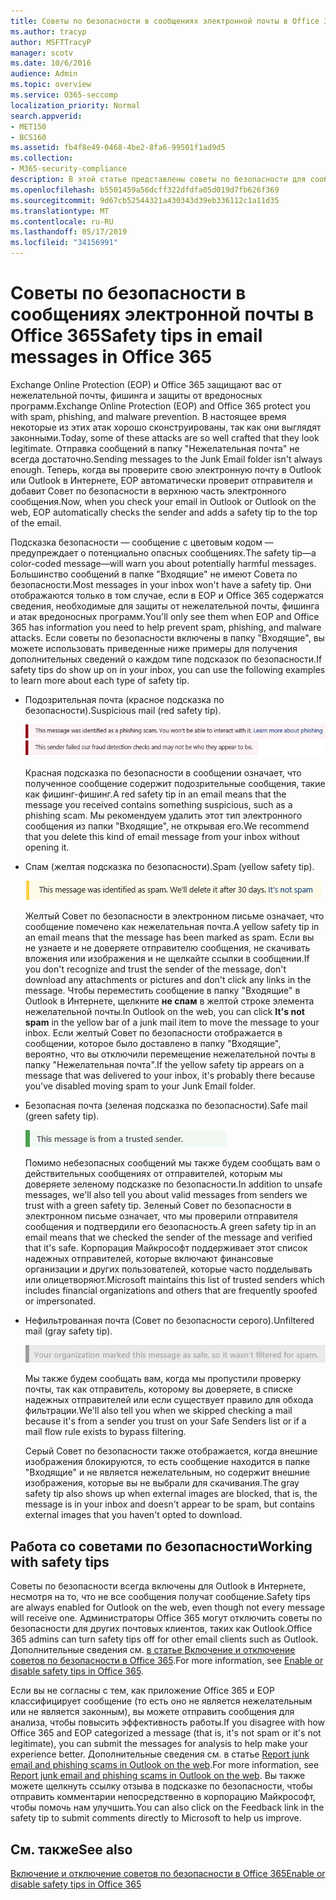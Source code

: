 ```yaml
---
title: Советы по безопасности в сообщениях электронной почты в Office 365
ms.author: tracyp
author: MSFTTracyP
manager: scotv
ms.date: 10/6/2016
audience: Admin
ms.topic: overview
ms.service: O365-seccomp
localization_priority: Normal
search.appverid:
- MET150
- BCS160
ms.assetid: fb4f8e49-0468-4be2-8fa6-99501f1ad9d5
ms.collection:
- M365-security-compliance
description: В этой статье представлены советы по безопасности для сообщений электронной почты, фильтруемых фильтром нежелательной почты EOP и Office 365.
ms.openlocfilehash: b5501459a56dcff322dfdfa05d019d7fb626f369
ms.sourcegitcommit: 9d67cb52544321a430343d39eb336112c1a11d35
ms.translationtype: MT
ms.contentlocale: ru-RU
ms.lasthandoff: 05/17/2019
ms.locfileid: "34156991"
---
```

# <a name="safety-tips-in-email-messages-in-office-365"></a><span data-ttu-id="cd2b7-103">Советы по безопасности в сообщениях электронной почты в Office 365</span><span class="sxs-lookup"><span data-stu-id="cd2b7-103">Safety tips in email messages in Office 365</span></span>

<span data-ttu-id="cd2b7-104">Exchange Online Protection (EOP) и Office 365 защищают вас от нежелательной почты, фишинга и защиты от вредоносных программ.</span><span class="sxs-lookup"><span data-stu-id="cd2b7-104">Exchange Online Protection (EOP) and Office 365 protect you with spam, phishing, and malware prevention.</span></span> <span data-ttu-id="cd2b7-105">В настоящее время некоторые из этих атак хорошо сконструированы, так как они выглядят законными.</span><span class="sxs-lookup"><span data-stu-id="cd2b7-105">Today, some of these attacks are so well crafted that they look legitimate.</span></span> <span data-ttu-id="cd2b7-106">Отправка сообщений в папку "Нежелательная почта" не всегда достаточно.</span><span class="sxs-lookup"><span data-stu-id="cd2b7-106">Sending messages to the Junk Email folder isn't always enough.</span></span> <span data-ttu-id="cd2b7-107">Теперь, когда вы проверите свою электронную почту в Outlook или Outlook в Интернете, EOP автоматически проверит отправителя и добавит Совет по безопасности в верхнюю часть электронного сообщения.</span><span class="sxs-lookup"><span data-stu-id="cd2b7-107">Now, when you check your email in Outlook or Outlook on the web, EOP automatically checks the sender and adds a safety tip to the top of the email.</span></span> 
  
<span data-ttu-id="cd2b7-108">Подсказка безопасности — сообщение с цветовым кодом — предупреждает о потенциально опасных сообщениях.</span><span class="sxs-lookup"><span data-stu-id="cd2b7-108">The safety tip—a color-coded message—will warn you about potentially harmful messages.</span></span> <span data-ttu-id="cd2b7-109">Большинство сообщений в папке "Входящие" не имеют Совета по безопасности.</span><span class="sxs-lookup"><span data-stu-id="cd2b7-109">Most messages in your inbox won't have a safety tip.</span></span> <span data-ttu-id="cd2b7-110">Они отображаются только в том случае, если в EOP и Office 365 содержатся сведения, необходимые для защиты от нежелательной почты, фишинга и атак вредоносных программ.</span><span class="sxs-lookup"><span data-stu-id="cd2b7-110">You'll only see them when EOP and Office 365 has information you need to help prevent spam, phishing, and malware attacks.</span></span> <span data-ttu-id="cd2b7-111">Если советы по безопасности включены в папку "Входящие", вы можете использовать приведенные ниже примеры для получения дополнительных сведений о каждом типе подсказок по безопасности.</span><span class="sxs-lookup"><span data-stu-id="cd2b7-111">If safety tips do show up on in your inbox, you can use the following examples to learn more about each type of safety tip.</span></span>
  
- <span data-ttu-id="cd2b7-112">Подозрительная почта (красное подсказка по безопасности).</span><span class="sxs-lookup"><span data-stu-id="cd2b7-112">Suspicious mail (red safety tip).</span></span>
    
    ![Снимок экрана, на котором показана красная подсказка по безопасности.](media/5078a0be-e556-44a1-b169-09d780d26898.png)
  
    <span data-ttu-id="cd2b7-114">Красная подсказка по безопасности в сообщении означает, что полученное сообщение содержит подозрительные сообщения, такие как фишинг-фишинг.</span><span class="sxs-lookup"><span data-stu-id="cd2b7-114">A red safety tip in an email means that the message you received contains something suspicious, such as a phishing scam.</span></span> <span data-ttu-id="cd2b7-115">Мы рекомендуем удалить этот тип электронного сообщения из папки "Входящие", не открывая его.</span><span class="sxs-lookup"><span data-stu-id="cd2b7-115">We recommend that you delete this kind of email message from your inbox without opening it.</span></span>
    
- <span data-ttu-id="cd2b7-116">Спам (желтая подсказка по безопасности).</span><span class="sxs-lookup"><span data-stu-id="cd2b7-116">Spam (yellow safety tip).</span></span>
    
    ![Снимок экрана, на котором показан желтый Совет по безопасности.](media/793c9265-ea44-48fd-a98f-804fadd4163b.png)
  
    <span data-ttu-id="cd2b7-118">Желтый Совет по безопасности в электронном письме означает, что сообщение помечено как нежелательная почта.</span><span class="sxs-lookup"><span data-stu-id="cd2b7-118">A yellow safety tip in an email means that the message has been marked as spam.</span></span> <span data-ttu-id="cd2b7-119">Если вы не узнаете и не доверяете отправителю сообщения, не скачивать вложения или изображения и не щелкайте ссылки в сообщении.</span><span class="sxs-lookup"><span data-stu-id="cd2b7-119">If you don't recognize and trust the sender of the message, don't download any attachments or pictures and don't click any links in the message.</span></span> <span data-ttu-id="cd2b7-120">Чтобы переместить сообщение в папку "Входящие" в Outlook в Интернете, щелкните **не спам** в желтой строке элемента нежелательной почты.</span><span class="sxs-lookup"><span data-stu-id="cd2b7-120">In Outlook on the web, you can click **It's not spam** in the yellow bar of a junk mail item to move the message to your inbox.</span></span> <span data-ttu-id="cd2b7-121">Если желтый Совет по безопасности отображается в сообщении, которое было доставлено в папку "Входящие", вероятно, что вы отключили перемещение нежелательной почты в папку "Нежелательная почта".</span><span class="sxs-lookup"><span data-stu-id="cd2b7-121">If the yellow safety tip appears on a message that was delivered to your inbox, it's probably there because you've disabled moving spam to your Junk Email folder.</span></span> 
    
- <span data-ttu-id="cd2b7-122">Безопасная почта (зеленая подсказка по безопасности).</span><span class="sxs-lookup"><span data-stu-id="cd2b7-122">Safe mail (green safety tip).</span></span>
    
    ![Снимок экрана, на котором показан зеленый Совет по безопасности.](media/acbc11d0-f626-4848-9fbf-66eeeda3f803.png)
  
    <span data-ttu-id="cd2b7-124">Помимо небезопасных сообщений мы также будем сообщать вам о действительных сообщениях от отправителей, которым мы доверяете зеленому подсказке по безопасности.</span><span class="sxs-lookup"><span data-stu-id="cd2b7-124">In addition to unsafe messages, we'll also tell you about valid messages from senders we trust with a green safety tip.</span></span> <span data-ttu-id="cd2b7-125">Зеленый Совет по безопасности в электронном письме означает, что мы проверили отправителя сообщения и подтвердили его безопасность.</span><span class="sxs-lookup"><span data-stu-id="cd2b7-125">A green safety tip in an email means that we checked the sender of the message and verified that it's safe.</span></span> <span data-ttu-id="cd2b7-126">Корпорация Майкрософт поддерживает этот список надежных отправителей, которые включают финансовые организации и других пользователей, которые часто подделывать или олицетворяют.</span><span class="sxs-lookup"><span data-stu-id="cd2b7-126">Microsoft maintains this list of trusted senders which includes financial organizations and others that are frequently spoofed or impersonated.</span></span>
    
- <span data-ttu-id="cd2b7-127">Нефильтрованная почта (Совет по безопасности серого).</span><span class="sxs-lookup"><span data-stu-id="cd2b7-127">Unfiltered mail (gray safety tip).</span></span>
    
    ![Снимок экрана, на котором показан серый Совет по безопасности.](media/c4d0cf8f-08e9-4c84-beee-1d9e0b022e0a.png)
  
    <span data-ttu-id="cd2b7-129">Мы также будем сообщать вам, когда мы пропустили проверку почты, так как отправитель, которому вы доверяете, в списке надежных отправителей или если существует правило для обхода фильтрации.</span><span class="sxs-lookup"><span data-stu-id="cd2b7-129">We'll also tell you when we skipped checking a mail because it's from a sender you trust on your Safe Senders list or if a mail flow rule exists to bypass filtering.</span></span> 
    
    <span data-ttu-id="cd2b7-130">Серый Совет по безопасности также отображается, когда внешние изображения блокируются, то есть сообщение находится в папке "Входящие" и не является нежелательным, но содержит внешние изображения, которые вы не выбрали для скачивания.</span><span class="sxs-lookup"><span data-stu-id="cd2b7-130">The gray safety tip also shows up when external images are blocked, that is, the message is in your inbox and doesn't appear to be spam, but contains external images that you haven't opted to download.</span></span>
    
## <a name="working-with-safety-tips"></a><span data-ttu-id="cd2b7-131">Работа со советами по безопасности</span><span class="sxs-lookup"><span data-stu-id="cd2b7-131">Working with safety tips</span></span>

<span data-ttu-id="cd2b7-132">Советы по безопасности всегда включены для Outlook в Интернете, несмотря на то, что не все сообщения получат сообщение.</span><span class="sxs-lookup"><span data-stu-id="cd2b7-132">Safety tips are always enabled for Outlook on the web, even though not every message will receive one.</span></span> <span data-ttu-id="cd2b7-133">Администраторы Office 365 могут отключить советы по безопасности для других почтовых клиентов, таких как Outlook.</span><span class="sxs-lookup"><span data-stu-id="cd2b7-133">Office 365 admins can turn safety tips off for other email clients such as Outlook.</span></span> <span data-ttu-id="cd2b7-134">Дополнительные сведения см. [в статье Включение и отключение советов по безопасности в Office 365](enable-or-disable-safety-tips.md).</span><span class="sxs-lookup"><span data-stu-id="cd2b7-134">For more information, see [Enable or disable safety tips in Office 365](enable-or-disable-safety-tips.md).</span></span>
  
<span data-ttu-id="cd2b7-135">Если вы не согласны с тем, как приложение Office 365 и EOP классифицирует сообщение (то есть оно не является нежелательным или не является законным), вы можете отправить сообщения для анализа, чтобы повысить эффективность работы.</span><span class="sxs-lookup"><span data-stu-id="cd2b7-135">If you disagree with how Office 365 and EOP categorized a message (that is, it's not spam or it's not legitimate), you can submit the messages for analysis to help make your experience better.</span></span> <span data-ttu-id="cd2b7-136">Дополнительные сведения см. в статье [Report junk email and phishing scams in Outlook on the web](https://technet.microsoft.com/library/dn594557.aspx).</span><span class="sxs-lookup"><span data-stu-id="cd2b7-136">For more information, see [Report junk email and phishing scams in Outlook on the web](https://technet.microsoft.com/library/dn594557.aspx).</span></span> <span data-ttu-id="cd2b7-137">Вы также можете щелкнуть ссылку отзыва в подсказке по безопасности, чтобы отправить комментарии непосредственно в корпорацию Майкрософт, чтобы помочь нам улучшить.</span><span class="sxs-lookup"><span data-stu-id="cd2b7-137">You can also click on the Feedback link in the safety tip to submit comments directly to Microsoft to help us improve.</span></span>
  
## <a name="see-also"></a><span data-ttu-id="cd2b7-138">См. также</span><span class="sxs-lookup"><span data-stu-id="cd2b7-138">See also</span></span>

[<span data-ttu-id="cd2b7-139">Включение и отключение советов по безопасности в Office 365</span><span class="sxs-lookup"><span data-stu-id="cd2b7-139">Enable or disable safety tips in Office 365</span></span>](enable-or-disable-safety-tips.md)

